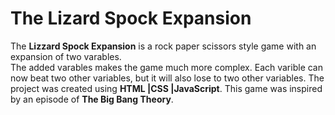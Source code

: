 # **The Lizard Spock Expansion**

The **Lizzard Spock Expansion** is a rock paper scissors style game with an expansion of two varables.<br>
The added varables makes the game much more complex. Each varible can now beat two other variables, but it will also lose to two other variables. The project was created using **HTML |CSS |JavaScript**. This game was inspired by an episode of **The Big Bang Theory**.
<br>
<br>
